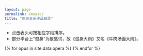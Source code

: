 ```yaml
---
layout: page
permalink: /music/
title: "原创音乐作品目录"
---
```


<script src="/js/sort-table.min.js"></script>
<style>
table {
  width: 0
}
</style>

- 点击表头可按相应字段排序。
- 部分平台上“湿身”为敏感词，故《湿身大雨》又名《牛肉汤面大雨》。

<table class="js-sort-table" id="demo1">
<thead>
<tr>
	<th>编号</th>
	<th>标题</th>
	<th>链接</th>
</tr>
</thead>
<tbody>
{% for opus in site.data.opera %}
<tr>
  <td>{{ opus.id }}</td>
  <td>{{ opus.title }}</td>
  <td>
    {% if opus.status == "deleted" %}
      删稿
    {% elsif opus.status == "producing" %}
      制作中
    {% else %}
      <a href="https://www.bilibili.com/video/{{ opus.bvid }}/">{{ opus.bvid }}</a>
    {% endif %}
  </td>
</tr>
{% endfor %}
</tbody>
</table>

